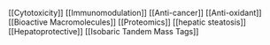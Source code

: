 [[Cytotoxicity]]
[[Immunomodulation]]
[[Anti-cancer]]
[[Anti-oxidant]]
[[Bioactive Macromolecules]]
[[Proteomics]]
[[hepatic steatosis]]
[[Hepatoprotective]]
[[Isobaric Tandem Mass Tags]]
